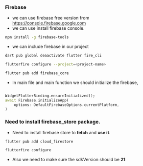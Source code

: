 ### Firebase 

- we can use firebase free version from https://console.firebase.google.com
- we can use install firebase console.
```sh
npm install -g firebase-tools
```

- we can include firebase in our project
```sh
dart pub global deaactivate flutter fire_cli

flutterfire configure --project=<project-name>

flutter pub add firebase_core
```

- In main file and main function we should initialize the firebase,

```dart

WidgetFlutterBinding.ensureInitialized();
await Firebase.initializeApp(
    options: DefaultFirebaseOptions.currentPlatform,
)
```

### Need to install firebase_store package.
- Need to install firebase store to **fetch** and **use it**.

```sh
flutter pub add cloud_firestore

flutterfire configure
```

- Also we need to make sure the sdkVersion should be **21**